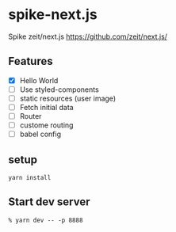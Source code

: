 # spike-next.js
Spike zeit/next.js
https://github.com/zeit/next.js/

## Features

- [x] Hello World
- [ ] Use styled-components
- [ ] static resources (user image)
- [ ] Fetch initial data
- [ ] Router
- [ ] custome routing
- [ ] babel config

## setup

`yarn install`

## Start dev server

`% yarn dev -- -p 8888`
